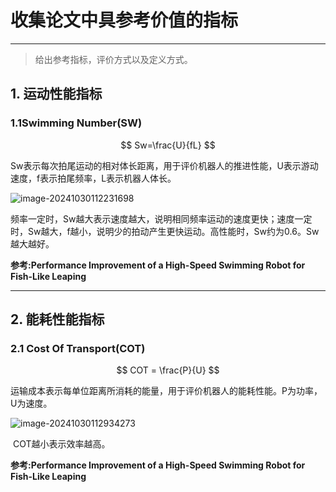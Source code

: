 #  收集论文中具参考价值的指标

---

> 给出参考指标，评价方式以及定义方式。

## 1. 运动性能指标

### 1.1Swimming Number(SW)

$$
Sw=\frac{U}{fL}
$$

​	Sw表示每次拍尾运动的相对体长距离，用于评价机器人的推进性能，U表示游动速度，f表示拍尾频率，L表示机器人体长。

![image-20241030112231698](https://gitee.com/airporal/image_hub/raw/master/img/202410301122763.png)

​	频率一定时，Sw越大表示速度越大，说明相同频率运动的速度更快；速度一定时，Sw越大，f越小，说明少的拍动产生更快运动。高性能时，Sw约为0.6。Sw越大越好。

**参考:Performance Improvement of a High-Speed Swimming Robot for Fish-Like Leaping**



---

## 2. 能耗性能指标

### 2.1 Cost Of Transport(COT)

$$
COT = \frac{P}{U}
$$

​	运输成本表示每单位距离所消耗的能量，用于评价机器人的能耗性能。P为功率，U为速度。

![image-20241030112934273](https://gitee.com/airporal/image_hub/raw/master/img/202410301129303.png)

​	COT越小表示效率越高。

**参考:Performance Improvement of a High-Speed Swimming Robot for Fish-Like Leaping**

































